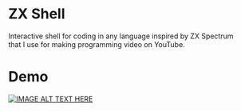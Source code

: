 # ZX Shell
Interactive shell for coding in any language inspired by ZX Spectrum<br>
that I use for making programming video on YouTube.

# Demo
[![IMAGE ALT TEXT HERE](https://img.youtube.com/vi/cbiNHdngdOQ/0.jpg)](https://www.youtube.com/watch?v=cbiNHdngdOQ)
